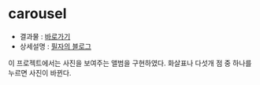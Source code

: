 # carousel

* 결과물 : <a href="https://jyy1554.github.io/carousel/">바로가기<a>
* 상세설명 : <a href="https://blog.naver.com/uyon77/222516040016">필자의 블로그<a>

이 프로젝트에서는 사진을 보여주는 앨범을 구현하였다.
화살표나 다섯개 점 중 하나를 누르면 사진이 바뀐다.
